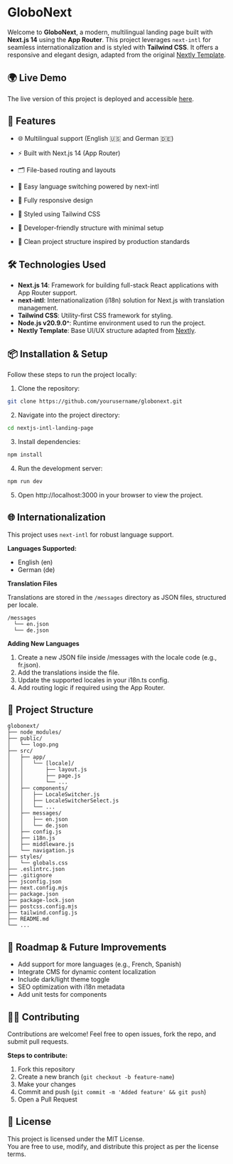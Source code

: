 # GloboNext

Welcome to **GloboNext**, a modern, multilingual landing page built with **Next.js 14** using the **App Router**. This project leverages `next-intl` for seamless internationalization and is styled with **Tailwind CSS**. It offers a responsive and elegant design, adapted from the original [Nextly Template](https://github.com/web3templates/nextly-template).

## 🌍 Live Demo

The live version of this project is deployed and accessible [here](https://globonext.vercel.app/).

## 🚀 Features

- 🌐 Multilingual support (English 🇺🇸 and German 🇩🇪)

- ⚡ Built with Next.js 14 (App Router)

- 🗂️ File-based routing and layouts

- 💬 Easy language switching powered by next-intl

- 🧩 Fully responsive design

- 🎨 Styled using Tailwind CSS

- 🧪 Developer-friendly structure with minimal setup

- 📁 Clean project structure inspired by production standards

## 🛠️ Technologies Used

- **Next.js 14**: Framework for building full-stack React applications with App Router support.
- **next-intl**: Internationalization (i18n) solution for Next.js with translation management.
- **Tailwind CSS**: Utility-first CSS framework for styling.
- **Node.js v20.9.0^**: Runtime environment used to run the project.
- **Nextly Template**: Base UI/UX structure adapted from [Nextly](https://github.com/web3templates/nextly-template).

## 📦 Installation & Setup

Follow these steps to run the project locally:

1. Clone the repository:

```bash
git clone https://github.com/yourusername/globonext.git
```

2. Navigate into the project directory:

```bash
cd nextjs-intl-landing-page
```

3. Install dependencies:

```bash
npm install
```

4. Run the development server:

```bash
npm run dev
```

5. Open http://localhost:3000 in your browser to view the project.

## 🌐 Internationalization

This project uses `next-intl` for robust language support.

**Languages Supported:**

- English (en)
- German (de)

**Translation Files**

Translations are stored in the `/messages` directory as JSON files, structured per locale.

```
/messages
  └── en.json
  └── de.json
```

**Adding New Languages**

1. Create a new JSON file inside /messages with the locale code (e.g., fr.json).
2. Add the translations inside the file.
3. Update the supported locales in your i18n.ts config.
4. Add routing logic if required using the App Router.

## 🧱 Project Structure

```
globonext/
├── node_modules/
├── public/
│   └── logo.png
├── src/
│   ├── app/
│   │   └── [locale]/
│   │       ├── layout.js
│   │       ├── page.js
│   │       └── ...
│   ├── components/
│   │   ├── LocaleSwitcher.js
│   │   ├── LocaleSwitcherSelect.js
│   │   └── ...
│   ├── messages/
│   │   ├── en.json
│   │   └── de.json
│   ├── config.js
│   ├── i18n.js
│   ├── middleware.js
│   └── navigation.js
├── styles/
│   └── globals.css
├── .eslintrc.json
├── .gitignore
├── jsconfig.json
├── next.config.mjs
├── package.json
├── package-lock.json
├── postcss.config.mjs
├── tailwind.config.js
├── README.md
└── ...
```

## 🚧 Roadmap & Future Improvements

- Add support for more languages (e.g., French, Spanish)
- Integrate CMS for dynamic content localization
- Include dark/light theme toggle
- SEO optimization with i18n metadata
- Add unit tests for components

## 🧑‍💻 Contributing

Contributions are welcome! Feel free to open issues, fork the repo, and submit pull requests.

**Steps to contribute:**

1. Fork this repository
2. Create a new branch (`git checkout -b feature-name`)
3. Make your changes
4. Commit and push (`git commit -m 'Added feature' && git push`)
5. Open a Pull Request

## 📄 License

This project is licensed under the MIT License.  
You are free to use, modify, and distribute this project as per the license terms.
